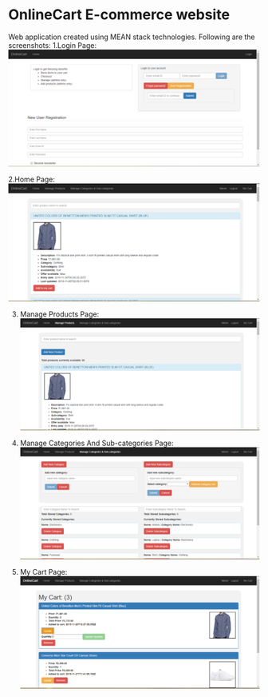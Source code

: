 # OnlineCart E-commerce website
Web application created using MEAN stack technologies. Following are the screenshots:
1.Login Page:
![alt text](https://github.com/NileshVS/OnlineCartAngular8/blob/master/src/app/shared/screenshots/Login%20page.PNG)

2.Home Page:
![alt text](https://github.com/NileshVS/OnlineCartAngular8/blob/master/src/app/shared/screenshots/home%20page.PNG)

3. Manage Products Page:
![alt text](https://github.com/NileshVS/OnlineCartAngular8/blob/master/src/app/shared/screenshots/manage_products_admin.PNG)

4. Manage Categories And Sub-categories Page:
![alt text](https://github.com/NileshVS/OnlineCartAngular8/blob/master/src/app/shared/screenshots/manage_cat_subcat.PNG)

5. My Cart Page:
![alt text](https://github.com/NileshVS/OnlineCartAngular8/blob/master/src/app/shared/screenshots/cart.PNG)

